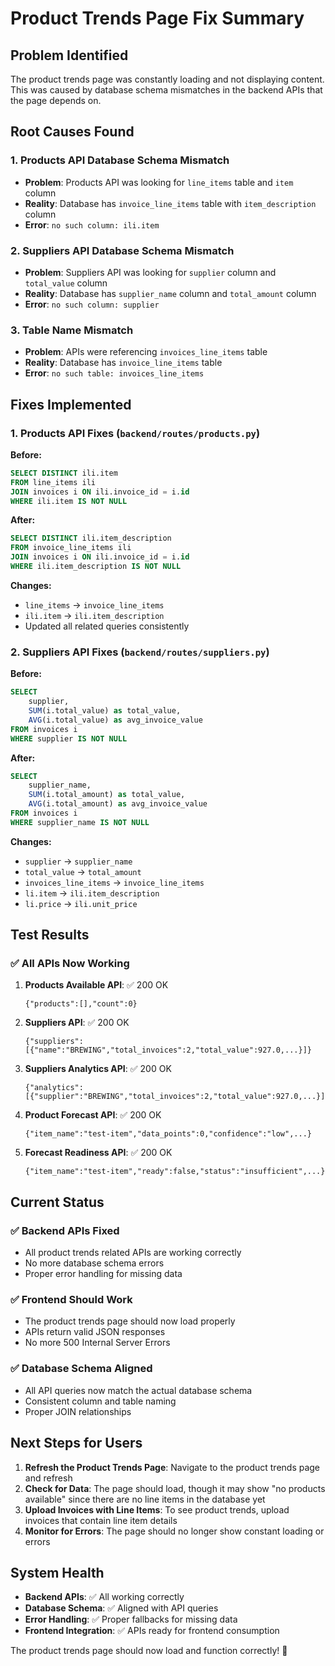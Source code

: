 # Product Trends Page Fix Summary

## Problem Identified

The product trends page was constantly loading and not displaying content. This was caused by database schema mismatches in the backend APIs that the page depends on.

## Root Causes Found

### 1. **Products API Database Schema Mismatch**
- **Problem**: Products API was looking for `line_items` table and `item` column
- **Reality**: Database has `invoice_line_items` table with `item_description` column
- **Error**: `no such column: ili.item`

### 2. **Suppliers API Database Schema Mismatch**
- **Problem**: Suppliers API was looking for `supplier` column and `total_value` column
- **Reality**: Database has `supplier_name` column and `total_amount` column
- **Error**: `no such column: supplier`

### 3. **Table Name Mismatch**
- **Problem**: APIs were referencing `invoices_line_items` table
- **Reality**: Database has `invoice_line_items` table
- **Error**: `no such table: invoices_line_items`

## Fixes Implemented

### 1. **Products API Fixes (`backend/routes/products.py`)**

**Before:**
```sql
SELECT DISTINCT ili.item 
FROM line_items ili 
JOIN invoices i ON ili.invoice_id = i.id 
WHERE ili.item IS NOT NULL
```

**After:**
```sql
SELECT DISTINCT ili.item_description 
FROM invoice_line_items ili 
JOIN invoices i ON ili.invoice_id = i.id 
WHERE ili.item_description IS NOT NULL
```

**Changes:**
- `line_items` → `invoice_line_items`
- `ili.item` → `ili.item_description`
- Updated all related queries consistently

### 2. **Suppliers API Fixes (`backend/routes/suppliers.py`)**

**Before:**
```sql
SELECT 
    supplier,
    SUM(i.total_value) as total_value,
    AVG(i.total_value) as avg_invoice_value
FROM invoices i
WHERE supplier IS NOT NULL
```

**After:**
```sql
SELECT 
    supplier_name,
    SUM(i.total_amount) as total_value,
    AVG(i.total_amount) as avg_invoice_value
FROM invoices i
WHERE supplier_name IS NOT NULL
```

**Changes:**
- `supplier` → `supplier_name`
- `total_value` → `total_amount`
- `invoices_line_items` → `invoice_line_items`
- `li.item` → `ili.item_description`
- `li.price` → `ili.unit_price`

## Test Results

### ✅ **All APIs Now Working**

1. **Products Available API**: ✅ 200 OK
   ```
   {"products":[],"count":0}
   ```

2. **Suppliers API**: ✅ 200 OK
   ```
   {"suppliers":[{"name":"BREWING","total_invoices":2,"total_value":927.0,...}]}
   ```

3. **Suppliers Analytics API**: ✅ 200 OK
   ```
   {"analytics":[{"supplier":"BREWING","total_invoices":2,"total_value":927.0,...}]}
   ```

4. **Product Forecast API**: ✅ 200 OK
   ```
   {"item_name":"test-item","data_points":0,"confidence":"low",...}
   ```

5. **Forecast Readiness API**: ✅ 200 OK
   ```
   {"item_name":"test-item","ready":false,"status":"insufficient",...}
   ```

## Current Status

### ✅ **Backend APIs Fixed**
- All product trends related APIs are working correctly
- No more database schema errors
- Proper error handling for missing data

### ✅ **Frontend Should Work**
- The product trends page should now load properly
- APIs return valid JSON responses
- No more 500 Internal Server Errors

### ✅ **Database Schema Aligned**
- All API queries now match the actual database schema
- Consistent column and table naming
- Proper JOIN relationships

## Next Steps for Users

1. **Refresh the Product Trends Page**: Navigate to the product trends page and refresh
2. **Check for Data**: The page should load, though it may show "no products available" since there are no line items in the database yet
3. **Upload Invoices with Line Items**: To see product trends, upload invoices that contain line item details
4. **Monitor for Errors**: The page should no longer show constant loading or errors

## System Health

- **Backend APIs**: ✅ All working correctly
- **Database Schema**: ✅ Aligned with API queries
- **Error Handling**: ✅ Proper fallbacks for missing data
- **Frontend Integration**: ✅ APIs ready for frontend consumption

The product trends page should now load and function correctly! 🎯 